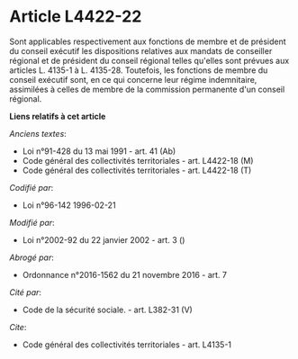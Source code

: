 # Article L4422-22

Sont applicables respectivement aux fonctions de membre et de président du conseil exécutif les dispositions relatives aux
mandats de conseiller régional et de président du conseil régional telles qu'elles sont prévues aux articles L. 4135-1 à L.
4135-28. Toutefois, les fonctions de membre du conseil exécutif sont, en ce qui concerne leur régime indemnitaire, assimilées
à celles de membre de la commission permanente d'un conseil régional.

**Liens relatifs à cet article**

_Anciens textes_:

  - Loi n°91-428 du 13 mai 1991 - art. 41 (Ab)
  - Code général des collectivités territoriales - art. L4422-18 (M)
  - Code général des collectivités territoriales - art. L4422-18 (T)

_Codifié par_:

  - Loi n°96-142 1996-02-21

_Modifié par_:

  - Loi n°2002-92 du 22 janvier 2002 - art. 3 ()

_Abrogé par_:

  - Ordonnance n°2016-1562 du 21 novembre 2016 - art. 7

_Cité par_:

  - Code de la sécurité sociale. - art. L382-31 (V)

_Cite_:

  - Code général des collectivités territoriales - art. L4135-1
